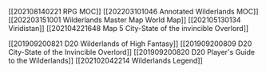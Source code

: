 [[202108140221 RPG MOC]]
[[202203101046 Annotated Wilderlands MOC]]
[[202203151001  Wilderlands Master Map World Map]]
[[202105130134 Viridistan]]
[[202104221648 Map 5 City-State of the invincible Overlord]]

[[201909200821 D20 Wilderlands of High Fantasy]]
[[201909200809 D20 City-State of the Invincible Overlord]]
[[201909200820 D20 Player's Guide to the Wilderlands]]
[[202102042214 Wilderlands Legend]]